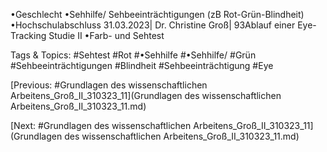 •Geschlecht
•Sehhilfe/ Sehbeeinträchtigungen (zB Rot-Grün-Blindheit)
•Hochschulabschluss
31.03.2023| Dr. Christine Groß| 93Ablauf einer Eye-Tracking Studie II
•Farb- und Sehtest

   Tags & Topics:
   #Sehtest
   #Rot
   #•Sehhilfe
   #•Sehhilfe/
   #Grün
   #Sehbeeinträchtigungen
   #Blindheit
   #Sehbeeinträchtigung
   #Eye

[Previous: #Grundlagen des wissenschaftlichen Arbeitens_Groß_II_310323_11](Grundlagen des wissenschaftlichen Arbeitens_Groß_II_310323_11.md)

[Next: #Grundlagen des wissenschaftlichen Arbeitens_Groß_II_310323_11](Grundlagen des wissenschaftlichen Arbeitens_Groß_II_310323_11.md)